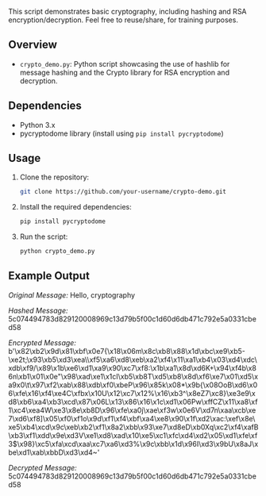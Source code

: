 This script demonstrates basic cryptography, including hashing and RSA encryption/decryption. Feel free to reuse/share, for training purposes.

## Overview
- `crypto_demo.py`: Python script showcasing the use of hashlib for message hashing and the Crypto library for RSA encryption and decryption.

## Dependencies
- Python 3.x
- pycryptodome library (install using `pip install pycryptodome`)

## Usage
1. Clone the repository:
   ```bash
   git clone https://github.com/your-username/crypto-demo.git
2. Install the required dependencies:
   ```bash
   pip install pycryptodome
3. Run the script:
   ```bash
   python crypto_demo.py
   
## Example Output
_Original Message:_ Hello, cryptography

_Hashed Message:_ 5c074494783d829120008969c13d79b5f00c1d60d6db471c792e5a0331cbed58

_Encrypted Message:_ b'\x82\xb2\x9d\x81\xbf\x0e7{\x18\x06m\x8c\xb8\x88\x1d\xbc\xe9\xb5-\xe2t;\x93\xb5\xd3\xea\\\xf5\xa6\xd8\xeb\xa2\xf4\x11\xa1\xb4\x03\xd4\xdc\xdb\xf9/\x89\x1b\xe6\xd1\xa9\x90\xc7\xf8:\x1b\xa1\x8d\xd6K+\x94\xf4b\x86n\xb1\x01\x0e"\x98\xad\xe1\x1cI\xb5\xb8T\xd5\xb8\x8d\xf6\xe7\x01\xd5\xa9x0\t\x97\xf2\xab\x88\xdb\xf0\xbeP\x96\x85k\x08*\x9b{\x08OoB\xd6\x06\xfe\x16\xf4\xe4C\xfbx\x10U\x12\xc7\x12%\x16\xb3^\x8eZ7\xc8}\xe3e9\xd8\xb6\xa4\xb3\xcd\x87\x06L\x13\x86\x16\x1c\xd1\x06Pw\xffCZ\x11\xa8\xf1\xc4\xea4W\xe3\x8e\xb8D\x96\xfe\xa0j\xae\xf3w\x0e6V\xd7n\xaa\xcb\xe7\xd6\xf8]\x05\xf0\xf1o\x9d\xf1\xf4\xbf\xa4\xe8\x90\x1f\xd2\xac:\xef\x8e\xe5\xb4\xcd\x9c\xeb\xb2\xf1\x8a2\xbb\x93\xe7\xd8eD\xb0Xq\xc2\xf4\xafB\xb3\xf1\xdd\x9e\xd3V\xe1\xd8\xad\x10\xe5\xc1\xfc\xd4\xd2\x05\xd1\xfe\xf3$\x98}\xc5\xfa\xcd\xaa\xc7\xa6\xd3%\x9c\xbb\x1d\x96I\xd3\x9bU\x8aJ\xbe\xd1\xab\xbbD\xd3\xd4~'

_Decrypted Message:_ 5c074494783d829120008969c13d79b5f00c1d60d6db471c792e5a0331cbed58
